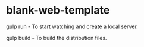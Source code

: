 # blank-web-template

gulp run - To start watching and create a local server.

gulp build - To build the distribution files.
